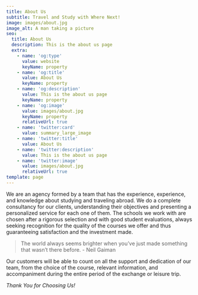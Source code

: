 ```yaml
---
title: About Us
subtitle: Travel and Study with Where Next!
image: images/about.jpg
image_alt: A man taking a picture
seo:
  title: About Us
  description: This is the about us page
  extra:
    - name: 'og:type'
      value: website
      keyName: property
    - name: 'og:title'
      value: About Us
      keyName: property
    - name: 'og:description'
      value: This is the about us page
      keyName: property
    - name: 'og:image'
      value: images/about.jpg
      keyName: property
      relativeUrl: true
    - name: 'twitter:card'
      value: summary_large_image
    - name: 'twitter:title'
      value: About Us
    - name: 'twitter:description'
      value: This is the about us page
    - name: 'twitter:image'
      value: images/about.jpg
      relativeUrl: true
template: page
---
```

We are an agency formed by a team that has the experience, experience, and knowledge about studying and traveling abroad. We do a complete consultancy for our clients, understanding their objectives and presenting a personalized service for each one of them. The schools we work with are chosen after a rigorous selection and with good student evaluations, always seeking recognition for the quality of the courses we offer and thus guaranteeing satisfaction and the investment made.

> The world always seems brighter when you’ve just made something that wasn’t there before. - Neil Gaiman

Our customers will be able to count on all the support and dedication of our team, from the choice of the course, relevant information, and accompaniment during the entire period of the exchange or leisure trip.

*Thank You for Choosing Us!*
